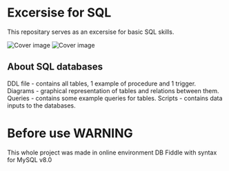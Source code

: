 # Excersise for SQL

This repositary serves as an excersise for basic SQL skills.

![Cover image](SQL-excersise/izUN5vnD_400x400.jpg)
![Cover image](SQL-excersise/izUN5vnD_400x400.jpg)

## About SQL databases
DDL file - contains all tables, 1 example of procedure and 1 trigger.
Diagrams - graphical representation of tables and relations between them.
Queries - contains some example queries for tables.
Scripts - contains data inputs to the databases.

# Before use WARNING 

This whole project was made in online environment DB Fiddle with syntax for MySQL v8.0
